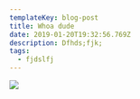 ```yaml
---
templateKey: blog-post
title: Whoa dude
date: 2019-01-20T19:32:56.769Z
description: Dfhds;fjk;
tags:
  - fjdslfj
---
```

![](/img/chemex.jpg)
